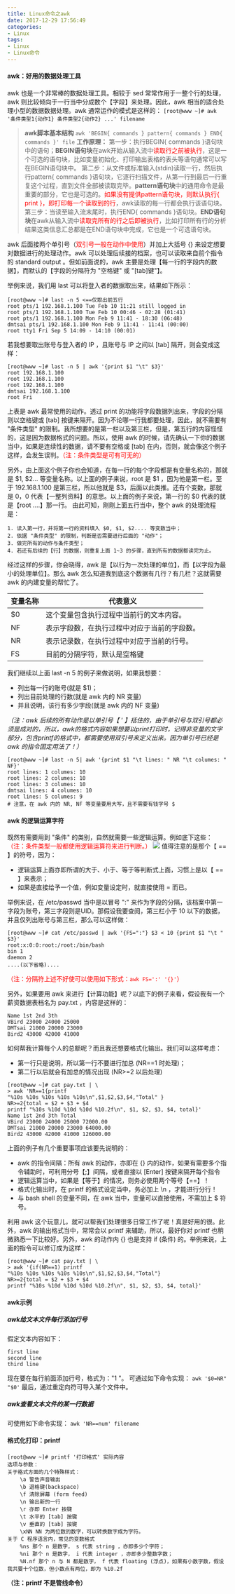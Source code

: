 ```yaml
---
title: Linux命令之awk
date: 2017-12-29 17:56:49
categories:
- Linux
tags:
- Linux
- Linux命令
---
```

#### awk：好用的数据处理工具
awk 也是一个非常棒的数据处理工具。相较于 sed 常常作用于一整个行的处理，awk 则比较倾向于一行当中分成数个【字段】来处理。因此，awk 相当的适合处理小型的数据数据处理。awk 通常运作的模式是这样的：
`[root@www ~]# awk '条件类型1{动作1} 条件类型2{动作2} ...' filename`

>**awk脚本基本结构**
`awk 'BEGIN{ commands } pattern{ commands } END{ commands }' file`
**工作原理：**
第一步：执行BEGIN{ commands }语句块中的语句；**BEGIN语句块**在awk开始从输入流中<font color="red">读取行之前被执行</font>，这是一个可选的语句块，比如变量初始化、打印输出表格的表头等语句通常可以写在BEGIN语句块中。
第二步：从文件或标准输入(stdin)读取一行，然后执行pattern{ commands }语句块，它逐行扫描文件，从第一行到最后一行重复这个过程，直到文件全部被读取完毕。**pattern语句块**中的通用命令是最重要的部分，它也是可选的。<font color="red">如果没有提供pattern语句块，则默认执行{ print }，即打印每一个读取到的行</font>，awk读取的每一行都会执行该语句块。
第三步：当读至输入流末尾时，执行END{ commands }语句块。**END语句块**在awk从输入流中<font color="red">读取完所有的行之后即被执行</font>，比如打印所有行的分析结果这类信息汇总都是在END语句块中完成，它也是一个可选语句块。


awk 后面接两个单引号（<font color="red">双引号一般在动作中使用</font>）并加上大括号 {} 来设定想要对数据进行的处理动作。awk 可以处理后续接的档案，也可以读取来自前个指令的 standard output 。但如前面说的，awk 主要是处理【每一行的字段内的数据】，而默认的【字段的分隔符为 "空格键" 或 "[tab]键"】。
<!--more-->
举例来说，我们用 last 可以将登入者的数据取出来，结果如下所示：
```
[root@www ~]# last -n 5 <==仅取出前五行
root pts/1 192.168.1.100 Tue Feb 10 11:21 still logged in
root pts/1 192.168.1.100 Tue Feb 10 00:46 - 02:28 (01:41)
root pts/1 192.168.1.100 Mon Feb 9 11:41 - 18:30 (06:48)
dmtsai pts/1 192.168.1.100 Mon Feb 9 11:41 - 11:41 (00:00)
root tty1 Fri Sep 5 14:09 - 14:10 (00:01)
```
若我想要取出账号与登入者的 IP ，且账号与 IP 之间以 [tab] 隔开，则会变成这样：
```
[root@www ~]# last -n 5 | awk '{print $1 "\t" $3}'
root 192.168.1.100
root 192.168.1.100
root 192.168.1.100
dmtsai 192.168.1.100
root Fri
```
上表是 awk 最常使用的动作。透过 print 的功能将字段数据列出来，字段的分隔则以空格键或 [tab] 按键来隔开。因为不论哪一行我都要处理，因此，就不需要有 "条件类型" 的限制。我所想要的是第一栏以及第三栏，但是，第五行的内容怪怪的，这是因为数据格式的问题。所以，使用 awk 的时候，请先确认一下你的数据当中，如果是连续性的数据，请不要有空格或 [tab] 在内，否则，就会像这个例子这样，会发生误判。<font color="red">（注：条件类型是可有可无的）</font>

另外，由上面这个例子你也会知道，在每一行的每个字段都是有变量名称的，那就是 $1, $2... 等变量名称。以上面的例子来说，root 是 $1 ，因为他是第一栏。至于 192.168.1.100 是第三栏，所以他就是 $3，后面以此类推。还有个变数，那就是 $0 ，$0 代表【一整列资料】的意思。以上面的例子来说，第一行的 $0 代表的就是【root ....】那一行。 由此可知，刚刚上面五行当中，整个 awk 的处理流程是：

	1. 读入第一行，并将第一行的资料填入 $0, $1, $2.... 等变数当中；
	2. 依据 "条件类型" 的限制，判断是否需要进行后面的 "动作"；
	3. 做完所有的动作与条件类型；
	4. 若还有后续的【行】的数据，则重复上面 1~3 的步骤，直到所有的数据都读完为止。
经过这样的步骤，你会晓得，awk 是【以行为一次处理的单位】，而【以字段为最小的处理单位】。那么 awk 怎么知道我到底这个数据有几行？有几栏？这就需要 awk 的内建变量的帮忙了。

变量名称 | 代表意义
---------|------------------
$0       | 这个变量包含执行过程中当前行的文本内容。
NF 		 | 表示字段数，在执行过程中对应于当前的字段数。
NR 		 | 表示记录数，在执行过程中对应于当前的行号。
FS 		 | 目前的分隔字符，默认是空格键

我们继续以上面 last -n 5 的例子来做说明，如果我想要：
* 列出每一行的账号(就是 $1)；
* 列出目前处理的行数(就是 awk 内的 NR 变量)
* 并且说明，该行有多少字段(就是 awk 内的 NF 变量)

*（注：awk 后续的所有动作是以单引号【 ' 】括住的，由于单引号与双引号都必须是成对的，所以，awk的格式内容如果想要以print打印时，记得非变量的文字部分，包含printf的格式中，都需要使用双引号来定义出来。因为单引号已经是 awk 的指令固定用法了！）*

```
[root@www ~]# last -n 5| awk '{print $1 "\t lines: " NR "\t columes: " NF}'
root lines: 1 columes: 10
root lines: 2 columes: 10
root lines: 3 columes: 10
dmtsai lines: 4 columes: 10
root lines: 5 columes: 9
# 注意，在 awk 内的 NR, NF 等变量要用大写，且不需要有钱字号 $
```

#### awk 的逻辑运算字符
既然有需要用到 "条件" 的类别，自然就需要一些逻辑运算。例如底下这些：
<font color="red">（注：条件类型一般都使用逻辑运算符来进行判断。）</font>
![](/uploads/2017/12/linux_shell_awk_01.png)
值得注意的是那个【 == 】的符号，因为：	
* 逻辑运算上面亦即所谓的大于、小于、等于等判断式上面，习惯上是以【 == 】来表示；
* 如果是直接给予一个值，例如变量设定时，就直接使用 = 而已。

举例来说，在 /etc/passwd 当中是以冒号 ":" 来作为字段的分隔，该档案中第一字段为账号，第三字段则是UID。那假设我要查阅，第三栏小于 10 以下的数据，并且仅列出账号与第三栏，那么可以这样做：
```
[root@www ~]# cat /etc/passwd | awk '{FS=":"} $3 < 10 {print $1 "\t " $3}'
root:x:0:0:root:/root:/bin/bash
bin 1
daemon 2
....(以下省略)....
```
<font color="red">（注：分隔符上述不好使可以使用如下形式：`awk FS=':' '{}'`）</font>

另外，如果要用 awk 来进行【计算功能】呢？以底下的例子来看，假设我有一个薪资数据表档名为 pay.txt ，内容是这样的：
```
Name 1st 2nd 3th
VBird 23000 24000 25000
DMTsai 21000 20000 23000
Bird2 43000 42000 41000
```
如何帮我计算每个人的总额呢？而且我还想要格式化输出。我们可以这样考虑：
* 第一行只是说明，所以第一行不要进行加总 (NR==1 时处理)；
* 第二行以后就会有加总的情况出现 (NR>=2 以后处理)

```
[root@www ~]# cat pay.txt | \
> awk 'NR==1{printf
"%10s %10s %10s %10s %10s\n",$1,$2,$3,$4,"Total" }
NR>=2{total = $2 + $3 + $4
printf "%10s %10d %10d %10d %10.2f\n", $1, $2, $3, $4, total}'
Name 1st 2nd 3th Total
VBird 23000 24000 25000 72000.00
DMTsai 21000 20000 23000 64000.00
Bird2 43000 42000 41000 126000.00
```
上面的例子有几个重要事项应该要先说明的：
* awk 的指令间隔：所有 awk 的动作，亦即在 {} 内的动作，如果有需要多个指令辅助时，可利用分号【;】间隔，或者直接以 [Enter] 按键来隔开每个指令
* 逻辑运算当中，如果是【等于】的情况，则务必使用两个等号【==】！
* 格式化输出时，在 printf 的格式设定当中，务必加上 \n ，才能进行分行！
* 与 bash shell 的变量不同，在 awk 当中，变量可以直接使用，不需加上 $ 符号。

利用 awk 这个玩意儿，就可以帮我们处理很多日常工作了呢！真是好用的很。此外，awk 的输出格式当中，常常会以 printf 来辅助，所以，最好你对 printf 也稍微熟悉一下比较好。另外，awk 的动作内 {} 也是支持 if (条件) 的。举例来说，上面的指令可以修订成为这样：
```
[root@www ~]# cat pay.txt | \
> awk '{if(NR==1) printf
"%10s %10s %10s %10s %10s\n",$1,$2,$3,$4,"Total"}
NR>=2{total = $2 + $3 + $4
printf "%10s %10d %10d %10d %10.2f\n", $1, $2, $3, $4, total}'
```

#### awk示例
##### awk给文本文件每行添加行号
假定文本内容如下：
```
first line
second line
third line
```
现在要在每行前面添加行号，格式为："1 "。
可通过如下命令实现：
`awk '$0=NR" "$0'`
最后，通过重定向符可导入某个文件中。

##### awk查看文本文件的某一行数据
可使用如下命令实现：
`awk 'NR==num' filename`


#### 格式化打印：printf
```
[root@www ~]# printf '打印格式' 实际内容
选项与参数：
关于格式方面的几个特殊样式：
	\a 警告声音输出
	\b 退格键(backspace)
	\f 清除屏幕 (form feed)
	\n 输出新的一行
	\r 亦即 Enter 按键
	\t 水平的 [tab] 按键
	\v 垂直的 [tab] 按键
	\xNN NN 为两位数的数字，可以转换数字成为字符。
关于 C 程序语言内，常见的变数格式
	%ns 那个 n 是数字， s 代表 string ，亦即多少个字符；
	%ni 那个 n 是数字， i 代表 integer ，亦即多少整数字数；
	%N.nf 那个 n 与 N 都是数字， f 代表 floating (浮点)，如果有小数字数，假设我共要十个位数，但小数点有两位，即为 %10.2f
```
**（注：printf 不是管线命令）**
